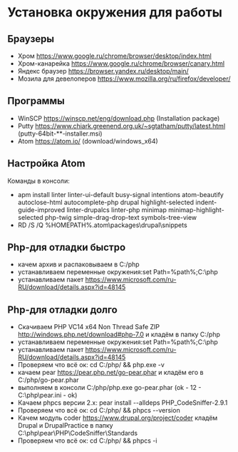 # Установка окружения для работы

## Браузеры
 - Хром https://www.google.ru/chrome/browser/desktop/index.html
 - Хром-канарейка https://www.google.ru/chrome/browser/canary.html
 - Яндекс браузер https://browser.yandex.ru/desktop/main/
 - Мозила для девелоперов https://www.mozilla.org/ru/firefox/developer/

## Программы
 - WinSCP https://winscp.net/eng/download.php (Installation package)
 - Putty https://www.chiark.greenend.org.uk/~sgtatham/putty/latest.html (putty-64bit-**-installer.msi)
 - Atom https://atom.io/ (download/windows_x64) 

## Настройка Atom
Команды в консоли:
 - apm install linter linter-ui-default busy-signal intentions atom-beautify autoclose-html autocomplete-php drupal highlight-selected indent-guide-improved linter-drupalcs linter-php minimap minimap-highlight-selected php-twig simple-drag-drop-text symbols-tree-view
 - RD /S /Q %HOMEPATH%\.atom\packages\drupal\snippets 

## Php-для отладки быстро
 - качем архив и распаковываем в C:/php
 - устанавливаем переменные окружения:set Path=%path%;C:\php
 - устанавливаем пакет https://www.microsoft.com/ru-RU/download/details.aspx?id=48145 
## Php-для отладки долго
 - Скачиваем PHP VC14 x64 Non Thread Safe ZIP http://windows.php.net/download#php-7.0 и кладём в папку C:/php
 - устанавливаем переменные окружения:set Path=%path%;C:\php
 - устанавливаем пакет https://www.microsoft.com/ru-RU/download/details.aspx?id=48145 
 - Проверяем что всё ок: cd C:/php/ && php.exe -v
 - качаем pear https://pear.php.net/go-pear.phar и кладём его в C:/php/go-pear.phar
 - выполняем в консоли C:/php/php.exe go-pear.phar (ok - 12 - C:\php\pear.ini - ok)
 - Качаем phpcs версии 2.x: pear install --alldeps PHP_CodeSniffer-2.9.1
 - Проверяем что всё ок: cd C:/php/ && phpcs --version
 - Качем модуль coder https://www.drupal.org/project/coder кладём Drupal и DrupalPractice в папку C:\php\pear\PHP\CodeSniffer\Standards
 - Проверяем что всё ок: cd C:/php/ && phpcs -i

